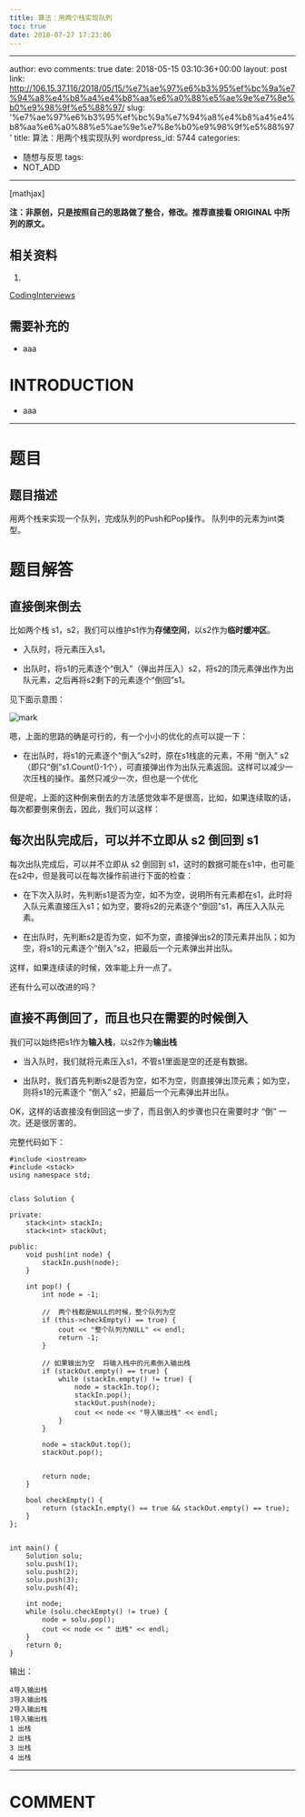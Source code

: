 ```yaml
---
title: 算法：用两个栈实现队列
toc: true
date: 2018-07-27 17:23:06
---
```

---
author: evo
comments: true
date: 2018-05-15 03:10:36+00:00
layout: post
link: http://106.15.37.116/2018/05/15/%e7%ae%97%e6%b3%95%ef%bc%9a%e7%94%a8%e4%b8%a4%e4%b8%aa%e6%a0%88%e5%ae%9e%e7%8e%b0%e9%98%9f%e5%88%97/
slug: '%e7%ae%97%e6%b3%95%ef%bc%9a%e7%94%a8%e4%b8%a4%e4%b8%aa%e6%a0%88%e5%ae%9e%e7%8e%b0%e9%98%9f%e5%88%97'
title: 算法：用两个栈实现队列
wordpress_id: 5744
categories:
- 随想与反思
tags:
- NOT_ADD
---

<!-- more -->

[mathjax]

**注：非原创，只是按照自己的思路做了整合，修改。推荐直接看 ORIGINAL 中所列的原文。**


## 相关资料






  1.


[CodingInterviews](https://github.com/gatieme/CodingInterviews)







## 需要补充的






  * aaa




# INTRODUCTION






  * aaa





* * *





# 题目




## 题目描述


用两个栈来实现一个队列，完成队列的Push和Pop操作。 队列中的元素为int类型。




# [](https://github.com/gatieme/CodingInterviews/tree/master/007-%E7%94%A8%E4%B8%A4%E4%B8%AA%E6%A0%88%E5%AE%9E%E7%8E%B0%E9%98%9F%E5%88%97#%E5%88%86%E6%9E%90)题目解答




## 直接倒来倒去


比如两个栈 s1，s2，我们可以维护s1作为**存储空间**，以s2作为**临时缓冲区**。




  * 入队时，将元素压入s1。


  * 出队时，将s1的元素逐个“倒入”（弹出并压入）s2，将s2的顶元素弹出作为出队元素，之后再将s2剩下的元素逐个“倒回”s1。


见下面示意图：


![mark](http://pacdb2bfr.bkt.clouddn.com/blog/image/180727/gL4BcjIaBa.png?imageslim)

嗯，上面的思路的确是可行的，有一个小小的优化的点可以提一下：




  * 在出队时，将s1的元素逐个“倒入”s2时，原在s1栈底的元素，不用 “倒入” s2（即只“倒”s1.Count()-1个），可直接弹出作为出队元素返回。这样可以减少一次压栈的操作。虽然只减少一次，但也是一个优化


但是呢，上面的这种倒来倒去的方法感觉效率不是很高，比如，如果连续取的话，每次都要倒来倒去，因此，我们可以这样：


## 每次出队完成后，可以并不立即从 s2 倒回到 s1


每次出队完成后，可以并不立即从 s2 倒回到 s1，这时的数据可能在s1中，也可能在s2中，但是我可以在每次操作前进行下面的检查：




  * 在下次入队时，先判断s1是否为空，如不为空，说明所有元素都在s1，此时将入队元素直接压入s1；如为空，要将s2的元素逐个“倒回”s1，再压入入队元素。


  * 在出队时，先判断s2是否为空，如不为空，直接弹出s2的顶元素并出队；如为空，将s1的元素逐个“倒入”s2，把最后一个元素弹出并出队。


这样，如果连续读的时候，效率能上升一点了。

还有什么可以改进的吗？


## 直接不再倒回了，而且也只在需要的时候倒入


我们可以始终把s1作为**输入栈**，以s2作为**输出栈**




  * 当入队时，我们就将元素压入s1，不管s1里面是空的还是有数据。


  * 出队时，我们首先判断s2是否为空，如不为空，则直接弹出顶元素；如为空，则将s1的元素逐个 “倒入” s2，把最后一个元素弹出并出队。


OK，这样的话直接没有倒回这一步了，而且倒入的步骤也只在需要时才 “倒” 一次。还是很厉害的。

完整代码如下：


    #include <iostream>
    #include <stack>
    using namespace std;


    class Solution {

    private:
    	stack<int> stackIn;
    	stack<int> stackOut;

    public:
    	void push(int node) {
    		stackIn.push(node);
    	}

    	int pop() {
    		int node = -1;

    		//  两个栈都是NULL的时候，整个队列为空
    		if (this->checkEmpty() == true) {
    			cout << "整个队列为NULL" << endl;
    			return -1;
    		}

    		// 如果输出为空  将输入栈中的元素倒入输出栈
    		if (stackOut.empty() == true) {
    			while (stackIn.empty() != true) {
    				node = stackIn.top();
    				stackIn.pop();
    				stackOut.push(node);
    				cout << node << "导入输出栈" << endl;
    			}
    		}

    		node = stackOut.top();
    		stackOut.pop();


    		return node;
    	}

    	bool checkEmpty() {
    		return (stackIn.empty() == true && stackOut.empty() == true);
    	}
    };


    int main() {
    	Solution solu;
    	solu.push(1);
    	solu.push(2);
    	solu.push(3);
    	solu.push(4);

    	int node;
    	while (solu.checkEmpty() != true) {
    		node = solu.pop();
    		cout << node << " 出栈" << endl;
    	}
    	return 0;
    }


输出：


    4导入输出栈
    3导入输出栈
    2导入输出栈
    1导入输出栈
    1 出栈
    2 出栈
    3 出栈
    4 出栈


















* * *





# COMMENT
